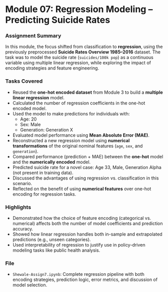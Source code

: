 # Module 07: Regression Modeling – Predicting Suicide Rates

### Assignment Summary
In this module, the focus shifted from classification to **regression**, using the previously preprocessed **Suicide Rates Overview 1985–2016** dataset. The task was to model the suicide rate (`suicides/100k pop`) as a continuous variable using multiple linear regression, while exploring the impact of encoding strategies and feature engineering.

### Tasks Covered
- Reused the **one-hot encoded dataset** from Module 3 to build a **multiple linear regression** model.
- Calculated the number of regression coefficients in the one-hot encoded model.
- Used the model to make predictions for individuals with:
  - Age: 20
  - Sex: Male
  - Generation: Generation X
- Evaluated model performance using **Mean Absolute Error (MAE)**.
- Reconstructed a new regression model using **numerical transformations** of the original nominal features (`age`, `sex`, and `generation`).
- Compared performance (prediction + MAE) between the **one-hot** model and the **numerically encoded** model.
- Predicted suicide rate for a novel case: Age 33, Male, Generation Alpha (not present in training data).
- Discussed the advantages of using regression vs. classification in this scenario.
- Reflected on the benefit of using **numerical features** over one-hot encoding for regression tasks.

### Highlights
- Demonstrated how the choice of feature encoding (categorical vs. numerical) affects both the number of model coefficients and prediction accuracy.
- Showed how linear regression handles both in-sample and extrapolated predictions (e.g., unseen categories).
- Used interpretability of regression to justify use in policy-driven modeling tasks like public health analysis.

### File
- `Shewale-Assign7.ipynb`: Complete regression pipeline with both encoding strategies, prediction logic, error metrics, and discussion of model selection.
